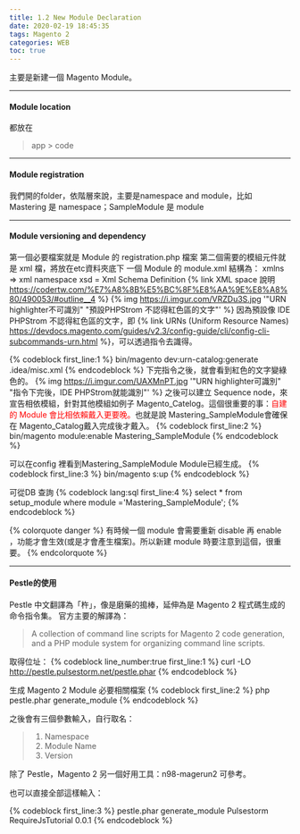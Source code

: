 ```yaml
---
title: 1.2 New Module Declaration
date: 2020-02-19 18:45:35
tags: Magento 2
categories: WEB
toc: true
---
```

主要是新建一個 Magento Module。
<!-- more -->

---
#### Module location
都放在
> app > code 
---
#### Module registration
我們開的folder，依階層來說，主要是namespace and module，比如 Mastering 是 namespace；SampleModule 是 module

---
#### Module versioning and dependency

<!-- 在Magento 2 所有的檔案
In magento 2 all files related to a module including code tests configuration and templates should be stored inside a single module directory.
-->
第一個必要檔案就是 Module 的 registration.php 檔案
第二個需要的模組元件就是 xml 檔，將放在etc資料夾底下
一個 Module 的 module.xml 結構為：
xmlns => xml namespace
xsd = Xml Schema Definition 
{% link XML space 說明 https://codertw.com/%E7%A8%8B%E5%BC%8F%E8%AA%9E%E8%A8%80/490053/#outline__4 %}
{% img  https://i.imgur.com/VRZDu3S.jpg '"URN highlighter不可識別" "預設PHPStrom 不認得紅色區的文字"' %}
因為預設像 IDE PHPStrom 不認得紅色區的文字，即 {% link URNs (Uniform Resource Names) https://devdocs.magento.com/guides/v2.3/config-guide/cli/config-cli-subcommands-urn.html %}，可以透過指令去識得。

{% codeblock first_line:1 %}
bin/magento dev:urn-catalog:generate .idea/misc.xml
{% endcodeblock %}
下完指令之後，就會看到紅色的文字變綠色的。
{% img  https://i.imgur.com/UAXMnPT.jpg '"URN highlighter可識別" "指令下完後，IDE PHPStrom就能識別"' %}
之後可以建立 Sequence node，來宣告相依模組，針對其他模組如例子 Magento_Catelog。這個很重要的事：<font color=#FF0000>自建的 Module 會比相依賴戴入更要晚。</font>也就是說 Mastering_SampleModule會確保在 Magento_Catalog戴入完成後才戴入。
{% codeblock first_line:2 %}
bin/magento module:enable Mastering_SampleModule
{% endcodeblock %}

可以在config 裡看到Mastering_SampleModule Module已經生成。
{% codeblock first_line:3 %}
bin/magento s:up
{% endcodeblock %}


可從DB 查詢
{% codeblock lang:sql first_line:4 %}
select * from setup_module where module ='Mastering_SampleModule';
{% endcodeblock %}

{% colorquote danger %}
有時候一個 module 會需要重新 disable 再 enable ，功能才會生效(或是才會產生檔案)。所以新建 module 時要注意到這個，很重要。
{% endcolorquote %}


---

#### Pestle的使用
Pestle 中文翻譯為「杵」，像是磨藥的搗棒，延伸為是 Magento 2 程式碼生成的命令指令集。
官方主要的解譯為：
> A collection of command line scripts for Magento 2 code generation, and a PHP module system for organizing command line scripts.

取得位址：
{% codeblock line_number:true first_line:1 %}
curl -LO http://pestle.pulsestorm.net/pestle.phar
{% endcodeblock %}


生成 Magento 2 Module 必要相關檔案
{% codeblock first_line:2 %}
php pestle.phar generate_module
{% endcodeblock %}


之後會有三個參數輸入，自行取名：
> 1. Namespace
> 2. Module Name
> 3. Version

除了 Pestle，Magento 2 另一個好用工具：n98-magerun2 可參考。

也可以直接全部這樣輸入：

{% codeblock first_line:3 %}
pestle.phar generate_module Pulsestorm RequireJsTutorial 0.0.1
{% endcodeblock %}